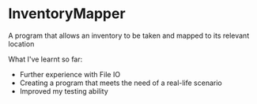 # InventoryMapper
A program that allows an inventory to be taken and mapped to its relevant location

What I've learnt so far:

  - Further experience with File IO
  - Creating a program that meets the need of a real-life scenario
  - Improved my testing ability
